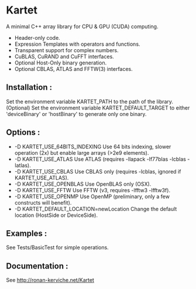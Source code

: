 # Kartet

A minimal C++ array library for CPU & GPU (CUDA) computing.

* Header-only code.
* Expression Templates with operators and functions.
* Transparent support for complex numbers.
* CuBLAS, CuRAND and CuFFT interfaces.
* Optional Host-Only binary generation.
* Optional CBLAS, ATLAS and FFTW(3) interfaces.

## Installation :
  Set the environment variable KARTET_PATH
to the path of the library.
  (Optional) Set the environment variable
KARTET_DEFAULT_TARGET to either 'deviceBinary'
or 'hostBinary' to generate only one binary.

## Options : 
* -D KARTET_USE_64BITS_INDEXING			Use 64 bits indexing, slower operation (2x) but enable large arrays (>2e9 elements).
* -D KARTET_USE_ATLAS				Use ATLAS (requires -llapack -lf77blas -lcblas -latlas).
* -D KARTET_USE_CBLAS				Use CBLAS only (requires -lcblas, ignored if KARTET_USE_ATLAS).
* -D KARTET_USE_OPENBLAS			Use OpenBLAS only (OSX).
* -D KARTET_USE_FFTW				Use FFTW (v3, requires -lfftw3 -lfftw3f).
* -D KARTET_USE_OPENMP				Use OpenMP (preliminary, only a few constructs will benefit).
* -D KARTET_DEFAULT_LOCATION=newLocation	Change the default location (HostSide or DeviceSide).

## Examples :
  See Tests/BasicTest for simple operations.

## Documentation :
  See http://ronan-kerviche.net/Kartet

